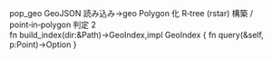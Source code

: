 pop_geo	GeoJSON 読み込み→geo Polygon 化  R‑tree (rstar) 構築 / point‑in‑polygon 判定	2	
fn build_index(dir:&Path)->GeoIndex,impl GeoIndex { fn query(&self, p:Point)->Option<CityId> }